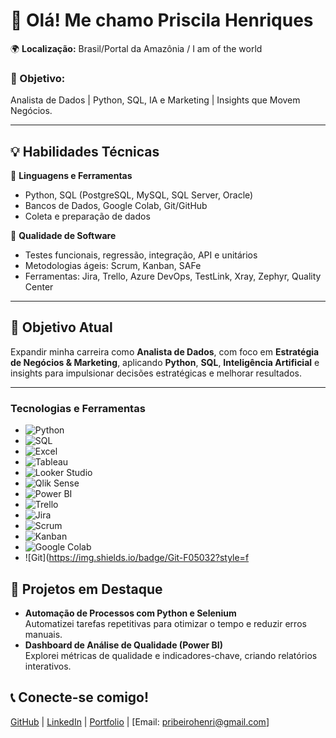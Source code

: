 # 👋 Olá! Me chamo Priscila Henriques
🌍 **Localização:** Brasil/Portal da Amazônia / I am of the world  
### 🚀 Objetivo: 
Analista de Dados | Python, SQL, IA e Marketing | Insights que Movem Negócios.

---
## 💡 **Habilidades Técnicas**

🔹 **Linguagens e Ferramentas**  
- Python, SQL (PostgreSQL, MySQL, SQL Server, Oracle)  
- Bancos de Dados, Google Colab, Git/GitHub  
- Coleta e preparação de dados  

🔹 **Qualidade de Software**  
- Testes funcionais, regressão, integração, API e unitários  
- Metodologias ágeis: Scrum, Kanban, SAFe  
- Ferramentas: Jira, Trello, Azure DevOps, TestLink, Xray, Zephyr, Quality Center  

---
## 🚀 **Objetivo Atual**  
Expandir minha carreira como **Analista de Dados**, com foco em **Estratégia de Negócios & Marketing**, aplicando **Python**, **SQL**, **Inteligência Artificial** e insights para impulsionar decisões estratégicas e melhorar resultados.

---
### Tecnologias e Ferramentas  
- ![Python](https://img.shields.io/badge/Python-3776AB?style=for-the-badge&logo=python&logoColor=white)  
- ![SQL](https://img.shields.io/badge/SQL-CC2927?style=for-the-badge&logo=microsoftsqlserver&logoColor=white)  
- ![Excel](https://img.shields.io/badge/Excel-217346?style=for-the-badge&logo=microsoftexcel&logoColor=white)  
- ![Tableau](https://img.shields.io/badge/Tableau-E97627?style=for-the-badge&logo=tableau&logoColor=white)  
- ![Looker Studio](https://img.shields.io/badge/Looker%20Studio-4285F4?style=for-the-badge&logo=looker&logoColor=white)  
- ![Qlik Sense](https://img.shields.io/badge/Qlik%20Sense-01B388?style=for-the-badge&logo=qlik&logoColor=white)  
- ![Power BI](https://img.shields.io/badge/Power%20BI-F2C811?style=for-the-badge&logo=powerbi&logoColor=black)  
- ![Trello](https://img.shields.io/badge/Trello-0079BF?style=for-the-badge&logo=trello&logoColor=white)  
- ![Jira](https://img.shields.io/badge/Jira-0052CC?style=for-the-badge&logo=jira&logoColor=white)  
- ![Scrum](https://img.shields.io/badge/Scrum-6DB33F?style=for-the-badge&logo=scrum&logoColor=white)  
- ![Kanban](https://img.shields.io/badge/Kanban-F4A261?style=for-the-badge&logo=kanban&logoColor=white)  
- ![Google Colab](https://img.shields.io/badge/Google%20Colab-F9AB00?style=for-the-badge&logo=googlecolab&logoColor=white)  
- ![Git](https://img.shields.io/badge/Git-F05032?style=f

## 🌟 Projetos em Destaque
- **Automação de Processos com Python e Selenium**  
  Automatizei tarefas repetitivas para otimizar o tempo e reduzir erros manuais.
- **Dashboard de Análise de Qualidade (Power BI)**  
  Explorei métricas de qualidade e indicadores-chave, criando relatórios interativos.

## 📞 Conecte-se comigo!  
[GitHub](#) | [LinkedIn](#) | [Portfolio](#) | [Email: pribeirohenri@gmail.com]
  
